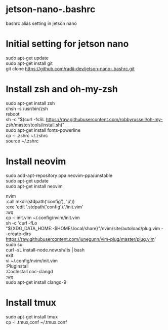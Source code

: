 # jetson-nano-.bashrc
bashrc alias setting in jetson nano   

# Initial setting for jetson nano

sudo apt-get update   
sudo apt-get install git   
git clone https://github.com/radii-dev/jetson-nano-.bashrc.git   

# Install zsh and oh-my-zsh
sudo apt-get install zsh   
chsh -s /usr/bin/zsh   
reboot   
sh -c "$(curl -fsSL https://raw.githubusercontent.com/robbyrussell/oh-my-zsh/master/tools/install.sh)"   
sudo apt-get install fonts-powerline   
cp -i .zshrc ~/.zshrc   
source ~/.zshrc   

# Install neovim
sudo add-apt-repository ppa:neovim-ppa/unstable   
sudo apt-get update   
sudo apt-get install neovim   
   
nvim   
:call mkdir(stdpath('config'), 'p'))   
:exe 'edit '.stdpath('config').'/init.vim'   
:wq   
cp -i init.vim ~/.config/nvim/init.vim   
sh -c 'curl -fLo "${XDG_DATA_HOME:-$HOME/.local/share}"/nvim/site/autoload/plug.vim --create-dirs \
       https://raw.githubusercontent.com/junegunn/vim-plug/master/plug.vim'   
sudo su   
curl -sL install-node.now.sh/lts | bash   
exit   
vi ~/.config/nvim/init.vim   
:PlugInstall   
:CocInstall coc-clangd   
:wq   
sudo apt-get install clangd-9   

# Install tmux
sudo apt-get install tmux   
cp -i .tmux,conf ~/.tmux.conf   
